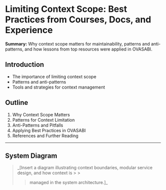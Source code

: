 # Limiting Context Scope: Best Practices from Courses, Docs, and Experience

**Summary:** Why context scope matters for maintainability, patterns and anti-patterns, and how
lessons from top resources were applied in OVASABI.

## Introduction

- The importance of limiting context scope
- Patterns and anti-patterns
- Tools and strategies for context management

## Outline

1. Why Context Scope Matters
2. Patterns for Context Limitation
3. Anti-Patterns and Pitfalls
4. Applying Best Practices in OVASABI
5. References and Further Reading

---

## System Diagram

> \_[Insert a diagram illustrating context boundaries, modular service design, and how context
> is > >
>
> > managed in the system architecture.]\_
